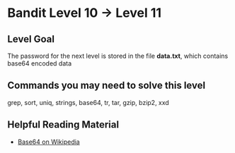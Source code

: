 Bandit Level 10 &rarr; Level 11
===============================

Level Goal
----------

The password for the next level is stored in the file **data.txt**,
which contains base64 encoded data

Commands you may need to solve this level
-----------------------------------------

grep, sort, uniq, strings, base64, tr, tar, gzip, bzip2, xxd

Helpful Reading Material
------------------------

-   [Base64 on Wikipedia](http://en.wikipedia.org/wiki/Base64)
